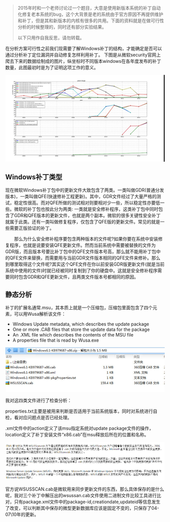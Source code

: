 > 2015年时和一个老师讨论过一个题目，大意是使用新版本系统的补丁自动化修复老本系统的bug，这个大背景是老的系统由于官方原因不再提供维护和补丁，但是其和新版本的内核有很多的共用。下面的资料就是在做可行性分析的时候整理的，同时还有部分实验结果。
>
> 以下只用作自我反思，请勿转载。

在分析方案可行性之前我们现需要了解Windows补丁的结构，才能确定是否可以通过分析补丁定位漏洞并自动修复怎样利用补丁。
下图是从微软security官网上爬去下来的数据绘制成的图片，纵坐标时不同版本windows在各年度发布的补丁数量，此图最初时是为了证明这项工作的意义。

![bug-years](/img/in-post/post-patch-repair/bug-years.png)

## Windows补丁类型

现在微软Windows补丁包中的更新文件大致包含了两类。一类叫做GDR(普通分发版本)，一类叫做QFE(快速修补工程更新)。其中，GDR文件经过了大量严格的测试，稳定性很高。而对QFE所做的测试相对则要相对少一些，所以稳定性亦要低一些。微软的补丁包也按此分为两类: 一类就是安全修补程序，这类补丁包中同时包含了GDR和QFE版本的更新文件，也就是两个副本。微软的很多关键性安全补丁就属于此类。还有一类叫做修复程序，仅包含了QFE版的更新文件。常见的就是一些需要正版验证的补丁。

　　那么为什么安全修补程序要包含两种版本的文件呢?如果你要在系统中安装修复程序，也就是说要安装QFE更新文件。然而当前系统中需要被替换的文件为GDR版，而且版本号要比补丁包中的QFE文件版本号高，那么就不能用补丁包中的QFE文件来替换，而需要用与当前GDR文件版本相同的QFE文件来修补。那么到哪里取得这个文件呢?其实这个QFE文件在你以前安装GDR版更新文件(就是当前系统中使用的文件)时就已经被同时复制到了你的硬盘中。这就是安全修补程序需要同时包含GDR和QFE更新文件，且两类文件版本号都相同的原因。

## 静态分析

补丁的扩展名通常.msu，其本质上就是一个压缩包，压缩包里面包含了四个元素，可以用Wusa解析该文件：

- Windows Update metadata, which describes the update package
- One or more .CAB files that store the update data for the package
- An .XML file which describes the contents of the MSU file
- A properties file that is read by Wusa.exe

![package](/img/in-post/post-patch-repair/update-metadata.png)

我对这四类文件进行了检查分析：

properties.txt主要是被用来判断是否适用于当前系统版本，同时对系统进行自检，看对应问题点是否已经处理。

.xml文件中的action定义了该msu指定系统对update package文件的操作，location定义了补丁安装文件“x86.cab”在msu释放后所在的位置和名称。

![package](/img/in-post/post-patch-repair/wusa.png)

官方说WSUSSCAN.cab是微软用来同步更新文件的东西，那么具体保存的是什么呢，我对三个补丁中解压出的wsussan.cab文件使用二进制文件比较工具进行比对，只有package.xml文件中的package-id,creationdate,updateid等信息发生了改变，可以判断其中保存的微型更新数据库应该是固定不变的，只保存了04-07\10年的更新。